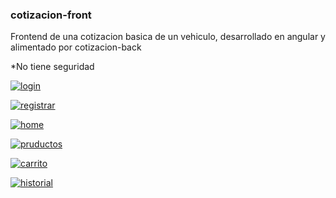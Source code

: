 <h3>cotizacion-front</h3>
<p>Frontend de una cotizacion basica de un vehiculo, desarrollado en angular y alimentado por cotizacion-back</p>
<p>*No tiene seguridad</p> 
<p><a href="https://ibb.co/YWzPr3Q"><img src="https://i.ibb.co/3sD4J7d/login.png" alt="login" border="0"></a></p>
<p><a href="https://ibb.co/YBgSZv5"><img src="https://i.ibb.co/1GcN6HC/registrar.png" alt="registrar" border="0"></a></p>
<p><a href="https://ibb.co/sV3xPmv"><img src="https://i.ibb.co/S3vYxsX/home.png" alt="home" border="0"></a></p>
<p><a href="https://ibb.co/72L3bTH"><img src="https://i.ibb.co/4P3bJDc/pruductos.png" alt="pruductos" border="0"></a></p>
<p><a href="https://ibb.co/jwb5fcC"><img src="https://i.ibb.co/LgYPRLT/carrito.png" alt="carrito" border="0"></a></p>
<p><a href="https://ibb.co/hKSB34N"><img src="https://i.ibb.co/kht4NwT/historial.png" alt="historial" border="0"></a></p>
